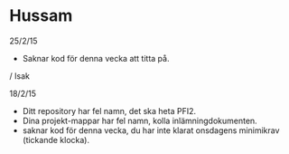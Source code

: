 # Hussam

25/2/15
- Saknar kod för denna vecka att titta på.
 
/ Isak

18/2/15
- Ditt repository har fel namn, det ska heta PFI2.
- Dina projekt-mappar har fel namn, kolla inlämningdokumenten.
- saknar kod för denna vecka, du har inte klarat onsdagens minimikrav (tickande klocka).

